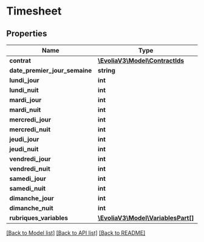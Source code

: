 # Timesheet

## Properties
Name | Type | Description | Notes
------------ | ------------- | ------------- | -------------
**contrat** | [**\EvoliaV3\Model\ContractIds**](ContractIds.md) |  | [optional] 
**date_premier_jour_semaine** | **string** |  | [optional] 
**lundi_jour** | **int** |  | [optional] 
**lundi_nuit** | **int** |  | [optional] 
**mardi_jour** | **int** |  | [optional] 
**mardi_nuit** | **int** |  | [optional] 
**mercredi_jour** | **int** |  | [optional] 
**mercredi_nuit** | **int** |  | [optional] 
**jeudi_jour** | **int** |  | [optional] 
**jeudi_nuit** | **int** |  | [optional] 
**vendredi_jour** | **int** |  | [optional] 
**vendredi_nuit** | **int** |  | [optional] 
**samedi_jour** | **int** |  | [optional] 
**samedi_nuit** | **int** |  | [optional] 
**dimanche_jour** | **int** |  | [optional] 
**dimanche_nuit** | **int** |  | [optional] 
**rubriques_variables** | [**\EvoliaV3\Model\VariablesPart[]**](VariablesPart.md) |  | [optional] 

[[Back to Model list]](../../README.md#documentation-for-models) [[Back to API list]](../../README.md#documentation-for-api-endpoints) [[Back to README]](../../README.md)

